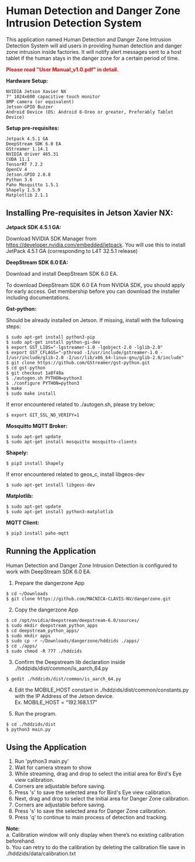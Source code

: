 # Human Detection and Danger Zone Intrusion Detection System

This application named Human Detection and Danger Zone Intrusion Detection System will aid users in providing human detection and danger zone intrusion inside factories. It will notify alert messages sent to a host tablet if the human stays in the danger zone for a certain period of time.

<span style="color: red; ">**Please read "User Manual_v1.0.pdf" in detail.**</span>

**Hardware Setup:**

	NVIDIA Jetson Xavier NX
	7" 1024x600 capacitive touch monitor
	8MP camera (or equivalent) 
	Jetson-GPIO Buzzer
	Android Device (OS: Android 8-Oreo or greater, Preferably Tablet Device)

**Setup pre-requisites:**

	Jetpack 4.5.1 GA
	DeepStream SDK 6.0 EA
	GStreamer 1.14.1
	NVIDIA driver 465.31
	CUDA 11.1
	TensorRT 7.2.2
	OpenCV 4
	Jetson.GPIO 2.0.8
	Python 3.6
	Paho Mosquitto 1.5.1
	Shapely 1.5.9
	Matplotlib 2.1.1


## Installing Pre-requisites in Jetson Xavier NX:

**Jetpack SDK 4.5.1 GA:**

Download NVIDIA SDK Manager from https://developer.nvidia.com/embedded/jetpack. You will use this to install JetPack 4.5.1 GA (corresponding to L4T 32.5.1 release)

**DeepStream SDK 6.0 EA:**

 Download and install DeepStream SDK 6.0 EA.

 To download DeepStream SDK 6.0 EA from NVIDIA SDK, you should apply for early access. Get membership before you can download
 the installer including documentations.

**Gst-python:**

Should be already installed on Jetson.
If missing, install with the following steps:

	$ sudo apt-get install python3-pip
	$ sudo apt-get install python-gi-dev
	$ export GST_LIBS="-lgstreamer-1.0 -lgobject-2.0 -lglib-2.0"
	$ export GST_CFLAGS="-pthread -I/usr/include/gstreamer-1.0 -I/usr/include/glib-2.0 -I/usr/lib/x86_64-linux-gnu/glib-2.0/include"
	$ git clone https://github.com/GStreamer/gst-python.git
	$ cd gst-python
	$ git checkout 1a8f48a
	$ ./autogen.sh PYTHON=python3
	$ ./configure PYTHON=python3
	$ make
	$ sudo make install

If error encountered related to ./autogen.sh, please try below;

	$ export GIT_SSL_NO_VERIFY=1

**Mosquitto MQTT Broker:**

	$ sudo apt-get update
	$ sudo apt-get install mosquitto mosquitto-clients

**Shapely:**

	$ pip3 install Shapely

If error encountered related to geos_c, install libgeos-dev

	$ sudo apt-get install libgeos-dev

**Matplotlib:**

	$ sudo apt-get update
	$ sudo apt-get install python3-matplotlib

**MQTT Client:**

	$ pip3 install paho-mqtt


## Running the Application

Human Detection and Danger Zone Intrusion Detection is configured to work with DeepStream SDK 6.0 EA. 

1. Prepare the dangerzone App  
```
$ cd ~/Downloads
$ git clone https://github.com/MACNICA-CLAVIS-NV/dangerzone.git  
```

2. Copy the dangerzone App

```
$ cd /opt/nvidia/deepstream/deepstream-6.0/sources/
$ sudo mkdir deepstream_python_apps
$ cd deepstream_python_apps/
$ sudo mkdir apps
$ sudo cp -r ~/Downloads/dangerzone/hddzids ./apps/
$ cd ./apps/
$ sudo chmod -R 777 ./hddzids  
```

3. Confirm the Deepstream lib declaration inside ./hddzids/dist/common/is_aarch_64.py  
```
$ gedit ./hddzids/dist/common/is_aarch_64.py
```
4. Edit the MOBILE_HOST constant in ./hddzids/dist/common/constants.py with the IP Address of the Jetson device.  
Ex. MOBILE_HOST = “192.168.1.17”

4. Run the program.  
```
$ cd ./hddzids/dist
$ python3 main.py
```
## Using the Application

1. Run 'python3 main.py'
2. Wait for camera stream to show
3. While streaming, drag and drop to select the initial area for Bird's Eye view calibration.
4. Corners are adjustable before saving.
5. Press 's' to save the selected area for Bird's Eye view calibration.
6. Next, drag and drop to select the initial area for Danger Zone calibration.
7. Corners are adjustable before saving.
8. Press 's' to save the selected area for Danger Zone calibration.
9. Press 'q' to continue to main process of detection and tracking.

**Note:**  
a. Calibration window will only display when there’s no existing calibration beforehand.  
	b. You can retry to do the calibration by deleting the calibration file save in ./hddzids/data/calibration.txt
